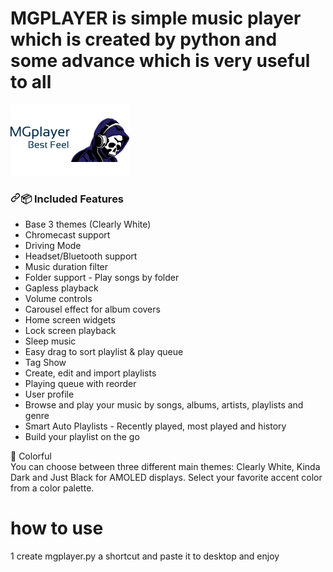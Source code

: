 # MGPLAYER is simple music player which is created by python and some advance which is very useful to all
<img src="https://github.com/sanjayengineer121/MGPLAYER/blob/main/Icon/icon.png">


<h3 dir="auto"><a id="user-content--included-features" class="anchor" aria-hidden="true" href="#-included-features"><svg class="octicon octicon-link" viewBox="0 0 16 16" version="1.1" width="16" height="16" aria-hidden="true"><path fill-rule="evenodd" d="M7.775 3.275a.75.75 0 001.06 1.06l1.25-1.25a2 2 0 112.83 2.83l-2.5 2.5a2 2 0 01-2.83 0 .75.75 0 00-1.06 1.06 3.5 3.5 0 004.95 0l2.5-2.5a3.5 3.5 0 00-4.95-4.95l-1.25 1.25zm-4.69 9.64a2 2 0 010-2.83l2.5-2.5a2 2 0 012.83 0 .75.75 0 001.06-1.06 3.5 3.5 0 00-4.95 0l-2.5 2.5a3.5 3.5 0 004.95 4.95l1.25-1.25a.75.75 0 00-1.06-1.06l-1.25 1.25a2 2 0 01-2.83 0z"></path></svg></a><g-emoji class="g-emoji" alias="package" fallback-src="https://github.githubassets.com/images/icons/emoji/unicode/1f4e6.png">📦</g-emoji> Included Features</h3>

<ul dir="auto">
<li>Base 3 themes (Clearly White)</li>
<li>Chromecast support</li>
<li>Driving Mode</li>
<li>Headset/Bluetooth support</li>
<li>Music duration filter</li>
<li>Folder support - Play songs by folder</li>
<li>Gapless playback</li>
<li>Volume controls</li>
<li>Carousel effect for album covers</li>
<li>Home screen widgets</li>
<li>Lock screen playback </li>
<li>Sleep music</li>
<li>Easy drag to sort playlist &amp; play queue</li>
<li>Tag Show</li>
<li>Create, edit and import playlists</li>
<li>Playing queue with reorder</li>
<li>User profile</li>
<li>Browse and play your music by songs, albums, artists, playlists and
genre</li>
<li>Smart Auto Playlists - Recently played, most played and history</li>
<li>Build your playlist on the go</li>
</ul>

🎨 Colorful
<br>
You can choose between three different main themes: Clearly White, Kinda Dark and Just Black for AMOLED displays. Select your favorite accent color from a color palette.

# how to use

1 create mgplayer.py a shortcut and paste it to desktop and enjoy
